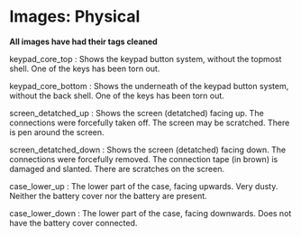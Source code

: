 # Images: Physical

**All images have had their tags cleaned**

keypad\_core\_top : Shows the keypad button system, without the topmost shell. One of the keys has been torn out.

keypad\_core\_bottom : Shows the underneath of the keypad button system, without the back shell. One of the keys has been torn out.

screen\_detatched\_up : Shows the screen (detatched) facing up. The connections were forcefully taken off. The screen may be scratched. There is pen around the screen.

screen\_detatched\_down : Shows the screen (detatched) facing down. The connections were forcefully removed. The connection tape (in brown) is damaged and slanted. There are scratches on the screen.

case\_lower\_up : The lower part of the case, facing upwards. Very dusty. Neither the battery cover nor the battery are present.

case\_lower\_down : The lower part of the case, facing downwards. Does not have the battery cover connected.

